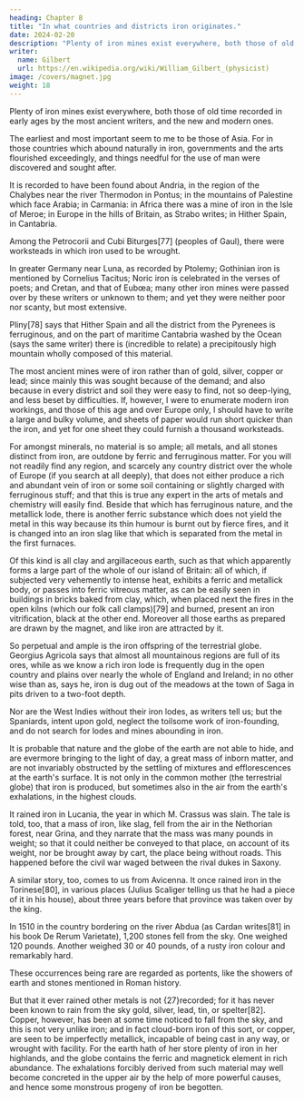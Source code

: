 ```yaml
---
heading: Chapter 8
title: "In what countries and districts iron originates."
date: 2024-02-20
description: "Plenty of iron mines exist everywhere, both those of old time recorded in early ages by the most ancient writers, and the new and modern ones"
writer:
  name: Gilbert
  url: https://en.wikipedia.org/wiki/William_Gilbert_(physicist)
image: /covers/magnet.jpg
weight: 18
---
```




Plenty of iron mines exist everywhere, both those of old time recorded in early ages by the most ancient writers, and the new and modern ones. 

The earliest and most important seem to me to be those of Asia. For in those countries which abound naturally in iron, governments and the arts flourished exceedingly, and things needful for the use of man were discovered and sought after. 

It is recorded to have been found about Andria, in the region of the Chalybes near the river Thermodon in Pontus; in the mountains of Palestine which face Arabia; in Carmania: in Africa there was a mine of iron in the Isle of Meroe; in Europe in the hills of Britain, as Strabo writes; in Hither Spain, in Cantabria. 

Among the Petrocorii and Cubi Biturges[77] (peoples of Gaul), there were worksteads in which iron used to be wrought. 

In greater Germany near Luna, as recorded by Ptolemy; Gothinian iron is mentioned by Cornelius Tacitus; Noric iron is celebrated in the verses of poets; and Cretan, and that of Eubœa; many other iron mines were passed over by these writers or unknown to them; and yet they were neither poor nor scanty, but most extensive.

Pliny[78] says that Hither Spain and all the district from the Pyrenees is ferruginous, and on the part of maritime Cantabria washed by the Ocean (says the same writer) there is (incredible to relate) a precipitously high mountain wholly composed of this material. 

The most ancient mines were of iron rather than of gold, silver, copper or lead; since mainly this was sought because of the demand; and also because in every district and soil they were easy to find, not so deep-lying, and less beset by difficulties. If, however, I were to enumerate modern iron workings, and those of this age and over Europe only, I should have to write a large and bulky volume, and sheets of paper would run short quicker than the iron, and yet for one sheet they could furnish a thousand worksteads. 

For amongst minerals, no material is so ample; all metals, and all stones distinct from iron, are outdone by ferric and ferruginous matter. For you will not readily find any region, and scarcely any country district over the whole of Europe (if you search at all deeply), that does not either produce a rich and abundant vein of iron or some soil containing or slightly charged with ferruginous stuff; and that this is true any expert in the arts of metals and chemistry will easily find. Beside that which has ferruginous nature, and the metallick lode, there is another ferric substance which does not yield the metal in this way because its thin humour is burnt out by fierce fires, and it is changed into an iron slag like that which is separated from the metal in the first furnaces.

Of this kind is all clay and argillaceous earth, such as that which apparently forms a large part of the whole of our island of Britain: all of which, if subjected very vehemently to intense heat, exhibits a ferric and metallick body, or passes into ferric vitreous matter, as can be easily seen in buildings in bricks baked from clay, which, when placed next the fires in the open kilns (which our folk call clamps)[79] and burned, present an iron vitrification, black at the other end. Moreover all those earths as prepared are drawn by the magnet, and like iron are attracted by it. 

So perpetual and ample is the iron offspring of the terrestrial globe. Georgius Agricola says that almost all mountainous regions are full of its ores, while as we know a rich iron lode is frequently dug in the open country and plains over nearly the whole of England and Ireland; in no other wise than as, says he, iron is dug out of the meadows at the town of Saga in pits driven to a two-foot depth. 

Nor are the West Indies without their iron lodes, as writers tell us; but the Spaniards, intent upon gold, neglect the toilsome work of iron-founding, and do not search for lodes and mines abounding in iron. 

It is probable that nature and the globe of the earth are not able to hide, and are evermore bringing to the light of day, a great mass of inborn matter, and are not invariably obstructed by the settling of mixtures and efflorescences at the earth's surface. It is not only in the common mother (the terrestrial globe) that iron is produced, but sometimes also in the air from the earth's exhalations, in the highest clouds.

It rained iron in Lucania, the year in which M. Crassus was slain. The tale is told, too, that a mass of iron, like slag, fell from the air in the Nethorian forest, near Grina, and they narrate that the mass was many pounds in weight; so that it could neither be conveyed to that place, on account of its weight, nor be brought away by cart, the place being without roads. This happened before the civil war waged between the rival dukes in Saxony. 

A similar story, too, comes to us from Avicenna. It once rained iron in the Torinese[80], in various places (Julius Scaliger telling us that he had a piece of it in his house), about three years before that province was taken over by the king. 

In 1510 in the country bordering on the river Abdua (as Cardan writes[81] in his book De Rerum Varietate), 1,200 stones fell from the sky. One weighed 120 pounds. Another weighed 30 or 40 pounds, of a rusty iron colour and remarkably hard. 

These occurrences being rare are regarded as portents, like the showers of earth and stones mentioned in Roman history. 

But that it ever rained other metals is not {27}recorded; for it has never been known to rain from the sky gold, silver, lead, tin, or spelter[82]. Copper, however, has been at some time noticed to fall from the sky, and this is not very unlike iron; and in fact cloud-born iron of this sort, or copper, are seen to be imperfectly metallick, incapable of being cast in any way, or wrought with facility. For the earth hath of her store plenty of iron in her highlands, and the globe contains the ferric and magnetick element in rich abundance. The exhalations forcibly derived from such material may well become concreted in the upper air by the help of more powerful causes, and hence some monstrous progeny of iron be begotten.

